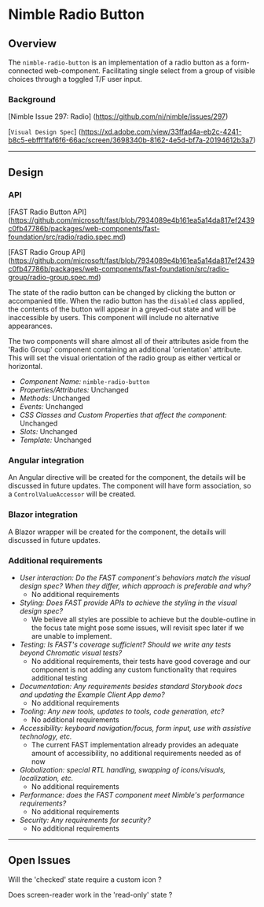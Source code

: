 # Nimble Radio Button

## Overview

The `nimble-radio-button` is an implementation of a radio button as a form-connected web-component.
Facilitating single select from a group of visible choices through a toggled T/F user input.

### Background

[Nimble Issue 297: Radio] (https://github.com/ni/nimble/issues/297)

[`Visual Design Spec`] (https://xd.adobe.com/view/33ffad4a-eb2c-4241-b8c5-ebfff1faf6f6-66ac/screen/3698340b-8162-4e5d-bf7a-20194612b3a7)

---

## Design

### API

[FAST Radio Button API] (https://github.com/microsoft/fast/blob/7934089e4b161ea5a14da817ef2439c0fb47786b/packages/web-components/fast-foundation/src/radio/radio.spec.md)

[FAST Radio Group API] (https://github.com/microsoft/fast/blob/7934089e4b161ea5a14da817ef2439c0fb47786b/packages/web-components/fast-foundation/src/radio-group/radio-group.spec.md)

The state of the radio button can be changed by clicking the button or accompanied title. When the radio button has the `disabled` class applied, the contents of the button will appear in a greyed-out state and will be inaccessible by users. This component will include no alternative appearances.

The two components will share almost all of their attributes aside from the 'Radio Group' component containing an additional 'orientation' attribute. This will set the visual orientation of the radio group as either vertical or horizontal.

- _Component Name:_ `nimble-radio-button`
- _Properties/Attributes:_ Unchanged
- _Methods:_ Unchanged
- _Events:_ Unchanged
- _CSS Classes and Custom Properties that affect the component:_ Unchanged
- _Slots:_ Unchanged
- _Template:_ Unchanged

### Angular integration 

An Angular directive will be created for the component, the details will be discussed in future updates. The component will have form association, so a `ControlValueAccessor` will be created.

### Blazor integration 

A Blazor wrapper will be created for the component, the details will discussed in future updates.

### Additional requirements

-   _User interaction: Do the FAST component's behaviors match the visual design spec? When they differ, which approach is preferable and why?_
    -   No additional requirements
-   _Styling: Does FAST provide APIs to achieve the styling in the visual design spec?_
    - We believe all styles are possible to achieve but the double-outline in the focus tate might pose some issues, will revisit spec later if we are unable to implement.
-   _Testing: Is FAST's coverage sufficient? Should we write any tests beyond Chromatic visual tests?_
    -   No additional requirements, their tests have good coverage and our component is not adding any custom functionality that requires additional testing
-   _Documentation: Any requirements besides standard Storybook docs and updating the Example Client App demo?_
    -   No additional requirements
-   _Tooling: Any new tools, updates to tools, code generation, etc?_
    -   No additional requirements
-   _Accessibility: keyboard navigation/focus, form input, use with assistive technology, etc._
    -   The current FAST implementation already provides an adequate amount of accessibility, no additional requirements needed as of now
-   _Globalization: special RTL handling, swapping of icons/visuals, localization, etc._
    -   No additional requirements
-   _Performance: does the FAST component meet Nimble's performance requirements?_
    -   No additional requirements
-   _Security: Any requirements for security?_
    -   No additional requirements

---

## Open Issues

Will the 'checked' state require a custom icon ?

Does screen-reader work in the 'read-only' state ?